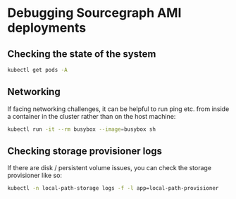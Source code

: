 # Debugging Sourcegraph AMI deployments

## Checking the state of the system

```sh
kubectl get pods -A
```

## Networking

If facing networking challenges, it can be helpful to run ping etc. from inside a container in the cluster rather than on the host machine:

```sh
kubectl run -it --rm busybox --image=busybox sh
```

## Checking storage provisioner logs

If there are disk / persistent volume issues, you can check the storage provisioner like so:

```sh
kubectl -n local-path-storage logs -f -l app=local-path-provisioner
```
